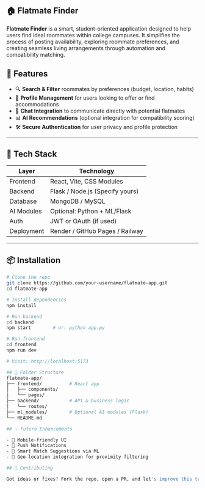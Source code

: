 ## 🏠 Flatmate Finder 

**Flatmate Finder** is a smart, student-oriented application designed to help users find ideal roommates within college campuses. It simplifies the process of posting availability, exploring roommate preferences, and creating seamless living arrangements through automation and compatibility matching.

## 🚀 Features

- 🔍 **Search & Filter** roommates by preferences (budget, location, habits)
- 📝 **Profile Management** for users looking to offer or find accommodations
- 💬 **Chat Integration** to communicate directly with potential flatmates
- 📊 **AI Recommendations** (optional integration for compatibility scoring)
- 🛠️ **Secure Authentication** for user privacy and profile protection

---

## 🧱 Tech Stack

| Layer        | Technology                   |
|--------------|------------------------------|
| Frontend     | React, Vite, CSS Modules      |
| Backend      | Flask / Node.js (Specify yours)|
| Database     | MongoDB / MySQL               |
| AI Modules   | Optional: Python + ML/Flask   |
| Auth         | JWT or OAuth (if used)        |
| Deployment   | Render / GitHub Pages / Railway |

---

## 📦 Installation

```bash
# Clone the repo
git clone https://github.com/your-username/flatmate-app.git
cd flatmate-app

# Install dependencies
npm install

# Run backend
cd backend
npm start        # or: python app.py

# Run frontend
cd frontend
npm run dev

# Visit: http://localhost:5173

## 📂 Folder Structure
flatmate-app/
├── frontend/          # React app
│   ├── components/
│   └── pages/
├── backend/           # API & business logic
│   └── routes/
├── ml_modules/        # Optional AI modules (Flask)
└── README.md

## 💡 Future Enhancements

- 📱 Mobile-friendly UI
- 🔔 Push Notifications
- 🧠 Smart Match Suggestions via ML
- 📍 Geo-location integration for proximity filtering

## 🤝 Contributing

Got ideas or fixes? Fork the repo, open a PR, and let's improve this together.
